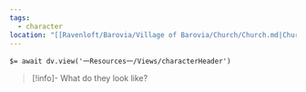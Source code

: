 ```yaml
---
tags:
  - character
location: "[[Ravenloft/Barovia/Village of Barovia/Church/Church.md|Church]]"
---
```


`$= await dv.view('一Resources一/Views/characterHeader')`

> [!info]- What do they look like?
> 
